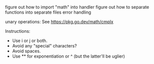 figure out how to import "math" into handler
figure out how to separate functions into separate files
error handling

unary operations: See https://pkg.go.dev/math/cmplx

Instructions:
- Use i or j or both.
- Avoid any "special" characters?
- Avoid spaces.
- Use ** for exponentiation or ^ (but the latter'll be uglier)
